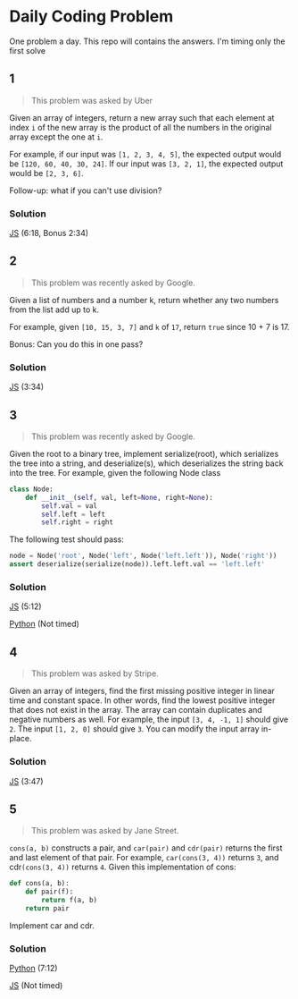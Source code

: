 # Daily Coding Problem
One problem a day.
This repo will contains the answers.
I'm timing only the first solve

## 1
> This problem was asked by Uber

Given an array of integers, return a new array such that each element at index `i` of the new array is the product of all the numbers in the original array except the one at `i`.

For example, if our input was `[1, 2, 3, 4, 5]`, the expected output would be `[120, 60, 40, 30, 24]`. If our input was `[3, 2, 1]`, the expected output would be `[2, 3, 6]`.

Follow-up: what if you can't use division?

### Solution

[JS](pb1/answer.js) (6:18, Bonus 2:34)


## 2
>This problem was recently asked by Google.

Given a list of numbers and a number k, return whether any two numbers from the list add up to k.

For example, given `[10, 15, 3, 7]` and `k` of `17`, return `true` since 10 + 7 is 17.

Bonus: Can you do this in one pass?

### Solution

[JS](pb2/answer.js) (3:34)


## 3
>This problem was recently asked by Google.

Given the root to a binary tree, implement serialize(root), which serializes the tree into a string, and deserialize(s), which deserializes the string back into the tree.
For example, given the following Node class
```python
class Node:
    def __init__(self, val, left=None, right=None):
        self.val = val
        self.left = left
        self.right = right
```
The following test should pass:
```python
node = Node('root', Node('left', Node('left.left')), Node('right'))
assert deserialize(serialize(node)).left.left.val == 'left.left'
```

### Solution

[JS](pb3/answer.js) (5:12)

[Python](pb3/answer.py) (Not timed)


## 4
>This problem was asked by Stripe.

Given an array of integers, find the first missing positive integer in linear time and constant space. In other words, find the lowest positive integer that does not exist in the array. The array can contain duplicates and negative numbers as well.
For example, the input `[3, 4, -1, 1]` should give `2`. The input `[1, 2, 0]` should give `3`.
You can modify the input array in-place.

### Solution

[JS](pb4/answer.js) (3:47)

## 5 
> This problem was asked by Jane Street.

`cons(a, b)` constructs a pair, and `car(pair)` and `cdr(pair)` returns the first and last element of that pair. For example, `car(cons(3, 4))` returns `3`, and cdr`(cons(3, 4))` returns `4`.
Given this implementation of cons:
```python
def cons(a, b):
    def pair(f):
        return f(a, b)
    return pair
```
Implement car and cdr.

### Solution

[Python](pb5/answer.py) (7:12)

[JS](pb5/answer.js) (Not timed)

